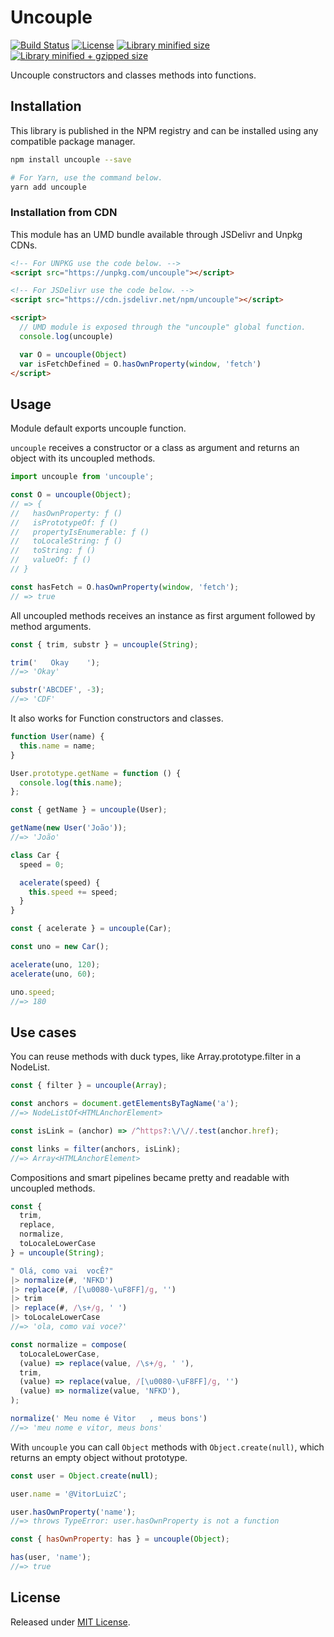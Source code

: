 # Uncouple

[![Build Status](https://travis-ci.org/VitorLuizC/uncouple.svg?branch=master)](https://travis-ci.org/VitorLuizC/uncouple)
[![License](https://badgen.net/github/license/VitorLuizC/uncouple)](./LICENSE)
[![Library minified size](https://badgen.net/bundlephobia/min/uncouple)](https://bundlephobia.com/result?p=uncouple)
[![Library minified + gzipped size](https://badgen.net/bundlephobia/minzip/uncouple)](https://bundlephobia.com/result?p=uncouple)

Uncouple constructors and classes methods into functions.

## Installation

This library is published in the NPM registry and can be installed using any compatible package manager.

```sh
npm install uncouple --save

# For Yarn, use the command below.
yarn add uncouple
```

### Installation from CDN

This module has an UMD bundle available through JSDelivr and Unpkg CDNs.

```html
<!-- For UNPKG use the code below. -->
<script src="https://unpkg.com/uncouple"></script>

<!-- For JSDelivr use the code below. -->
<script src="https://cdn.jsdelivr.net/npm/uncouple"></script>

<script>
  // UMD module is exposed through the "uncouple" global function.
  console.log(uncouple)

  var O = uncouple(Object)
  var isFetchDefined = O.hasOwnProperty(window, 'fetch')
</script>
```

## Usage

Module default exports uncouple function.

`uncouple` receives a constructor or a class as argument and returns an object with its uncoupled methods.

```js
import uncouple from 'uncouple';

const O = uncouple(Object);
// => {
//   hasOwnProperty: ƒ ()
//   isPrototypeOf: ƒ ()
//   propertyIsEnumerable: ƒ ()
//   toLocaleString: ƒ ()
//   toString: ƒ ()
//   valueOf: ƒ ()
// }

const hasFetch = O.hasOwnProperty(window, 'fetch');
// => true
```

All uncoupled methods receives an instance as first argument followed by method arguments.

```js
const { trim, substr } = uncouple(String);

trim('   Okay    ');
//=> 'Okay'

substr('ABCDEF', -3);
//=> 'CDF'
```

It also works for Function constructors and classes.

```js
function User(name) {
  this.name = name;
}

User.prototype.getName = function () {
  console.log(this.name);
};

const { getName } = uncouple(User);

getName(new User('João'));
//=> 'João'

class Car {
  speed = 0;

  acelerate(speed) {
    this.speed += speed;
  }
}

const { acelerate } = uncouple(Car);

const uno = new Car();

acelerate(uno, 120);
acelerate(uno, 60);

uno.speed;
//=> 180
```

## Use cases

You can reuse methods with duck types, like Array.prototype.filter in a NodeList.

```js
const { filter } = uncouple(Array);

const anchors = document.getElementsByTagName('a');
//=> NodeListOf<HTMLAnchorElement>

const isLink = (anchor) => /^https?:\/\//.test(anchor.href);

const links = filter(anchors, isLink);
//=> Array<HTMLAnchorElement>
```

Compositions and smart pipelines became pretty and readable with uncoupled methods.

```js
const {
  trim,
  replace,
  normalize,
  toLocaleLowerCase
} = uncouple(String);

" Olá, como vai  vocÊ?"
|> normalize(#, 'NFKD')
|> replace(#, /[\u0080-\uF8FF]/g, '')
|> trim
|> replace(#, /\s+/g, ' ')
|> toLocaleLowerCase
//=> 'ola, como vai voce?'

const normalize = compose(
  toLocaleLowerCase,
  (value) => replace(value, /\s+/g, ' '),
  trim,
  (value) => replace(value, /[\u0080-\uF8FF]/g, '')
  (value) => normalize(value, 'NFKD'),
);

normalize(' Meu nome é Vitor   , meus bons')
//=> 'meu nome e vitor, meus bons'
```

With `uncouple` you can call `Object` methods with `Object.create(null)`, which returns an empty object without prototype.

```js
const user = Object.create(null);

user.name = '@VitorLuizC';

user.hasOwnProperty('name');
//=> throws TypeError: user.hasOwnProperty is not a function

const { hasOwnProperty: has } = uncouple(Object);

has(user, 'name');
//=> true
```

## License

Released under [MIT License](./LICENSE).
